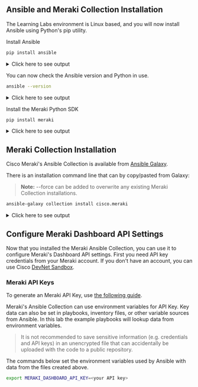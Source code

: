 ## Ansible and Meraki Collection Installation

The Learning Labs environment is Linux based, and you will now install Ansible using Python's pip utility.

Install Ansible
```bash
pip install ansible
```
<details><summary>Click here to see output</summary>
<pre><code>
Collecting ansible
  Downloading ansible-8.2.0-py3-none-any.whl (45.1 MB)
     ━━━━━━━━━━━━━━━━━━━━━━━━━━━━━━━━━━━━━━━━ 45.1/45.1 MB 28.8 MB/s eta 0:00:00
Collecting ansible-core~=2.15.2
  Downloading ansible_core-2.15.3-py3-none-any.whl (2.2 MB)
     ━━━━━━━━━━━━━━━━━━━━━━━━━━━━━━━━━━━━━━━━ 2.2/2.2 MB 35.7 MB/s eta 0:00:00
...
Successfully installed MarkupSafe-2.1.3 ansible-8.2.0 ansible-core-2.15.3 jinja2-3.1.2 resolvelib-1.0.1
</code></pre>
</details>

You can now check the Ansible version and Python in use.

```bash
ansible --version
```
<details><summary>Click here to see output</summary>
<pre><code>
ansible [core 2.15.3]
  config file = None
  configured module search path = ['/home/developer/.ansible/plugins/modules', '/usr/share/ansible/plugins/modules']
  ansible python module location = /home/developer/.local/lib/python3.10/site-packages/ansible
  ansible collection location = /home/developer/.ansible/collections:/usr/share/ansible/collections
  executable location = /home/developer/.local/bin/ansible
  python version = 3.10.4 (main, May 11 2022, 07:26:18) [GCC 10.2.1 20210110] (/usr/local/bin/python)
  jinja version = 3.1.2
  libyaml = False
</code></pre>
</details>

Install the Meraki Python SDK
```bash
pip install meraki
```
<details><summary>Click here to see output</summary>
<pre><code>
Defaulting to user installation because normal site-packages is not writeable
Collecting meraki
  Downloading meraki-1.36.0-py3-none-any.whl (255 kB)
     ━━━━━━━━━━━━━━━━━━━━━━━━━━━━━━━━━━━━━━━━ 255.2/255.2 kB 25.5 MB/s eta 0:00:00
...
Installing collected packages: multidict, frozenlist, charset-normalizer, async-timeout, yarl, aiosignal, aiohttp, meraki
Successfully installed aiohttp-3.8.5 aiosignal-1.3.1 async-timeout-4.0.3 charset-normalizer-3.2.0 frozenlist-1.4.0 meraki-1.36.0 multidict-6.0.4 yarl-1.9.2
</code></pre>
</details>

## Meraki Collection Installation

Cisco Meraki's Ansible Collection is available from [Ansible Galaxy](https://galaxy.ansible.com/cisco/meraki).

There is an installation command line that can by copy/pasted from Galaxy:

> **Note:** --force can be added to overwrite any existing Meraki Collection installations.

```bash
ansible-galaxy collection install cisco.meraki
```
<details><summary>Click here to see output</summary>
<pre><code>
Starting galaxy collection install process
Process install dependency map
Starting collection install process
Downloading https://galaxy.ansible.com/download/cisco-meraki-1.0.25.tar.gz to /home/developer/.ansible/tmp/ansible-local-43t8lfr33w/tmpn7ganlal/cisco-meraki-1.0.25-rt79a452
Installing 'cisco.meraki:1.0.25' to '/home/developer/.ansible/collections/ansible_collections/cisco/meraki'
cisco.meraki:1.0.25 was installed successfully
</code></pre>
</details> 

## Configure Meraki Dashboard API Settings

Now that you installed the Meraki Ansible Collection, you can use it to configure Meraki's Dashboard API settings. First you need API key credentials from your Meraki account. If you don't have an account, you can use Cisco [DevNet Sandbox](https://developer.cisco.com/site/sandbox/).

### Meraki API Keys

To generate an Meraki API Key, use [the following guide](https://documentation.meraki.com/General_Administration/Other_Topics/Cisco_Meraki_Dashboard_API).

Meraki's Ansible Collection can use environment variables for API Key.  Key data can also be set in playbooks, inventory files, or other variable sources from Ansible. In this lab the example playbooks will lookup data from environment variables.

> It is not recommended to save sensitive information (e.g. credentials and API keys) in an unencrypted file that can accidentally be uploaded with the code to a public repository.

The commands below set the environment variables used by Ansible with data from the files created above.

```bash
export MERAKI_DASHBOARD_API_KEY=<your API key>
```
